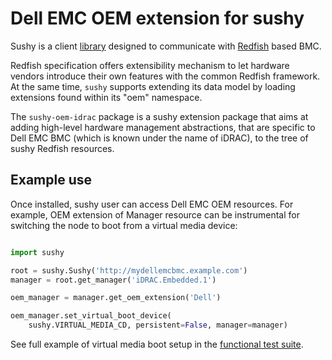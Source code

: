 
Dell EMC OEM extension for sushy
================================

Sushy is a client [library](https://github.com/openstack/sushy) designed to
communicate with [Redfish](https://en.wikipedia.org/wiki/Redfish_(specification))
based BMC.

Redfish specification offers extensibility mechanism to let hardware vendors
introduce their own features with the common Redfish framework. At the same
time, `sushy` supports extending its data model by loading extensions found
within its "oem" namespace.

The `sushy-oem-idrac` package is a sushy extension package that aims at
adding high-level hardware management abstractions, that are specific to
Dell EMC BMC (which is known under the name of iDRAC), to the tree of sushy
Redfish resources.

Example use
-----------

Once installed, sushy user can access Dell EMC OEM resources. For example,
OEM extension of Manager resource can be instrumental for switching the
node to boot from a virtual media device:

```python

import sushy

root = sushy.Sushy('http://mydellemcbmc.example.com')
manager = root.get_manager('iDRAC.Embedded.1')

oem_manager = manager.get_oem_extension('Dell')

oem_manager.set_virtual_boot_device(
    sushy.VIRTUAL_MEDIA_CD, persistent=False, manager=manager)    
```

See full example of virtual media boot setup in the
[functional test suite](https://github.com/etingof/sushy-oem-idrac/blob/master/sushy_oem_idrac/tests/functional/vmedia_boot.py).
